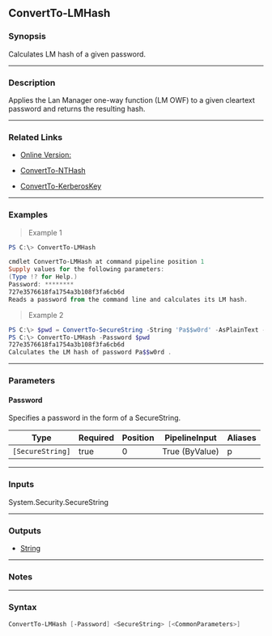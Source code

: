 ConvertTo-LMHash
----------------

### Synopsis
Calculates LM hash of a given password.

---

### Description

Applies the Lan Manager one-way function (LM OWF) to a given cleartext password and returns the resulting hash.

---

### Related Links
* [Online Version:](https://github.com/MichaelGrafnetter/DSInternals/blob/master/Documentation/PowerShell/ConvertTo-LMHash.md)

* [ConvertTo-NTHash](ConvertTo-NTHash)

* [ConvertTo-KerberosKey](ConvertTo-KerberosKey)

---

### Examples
> Example 1

```PowerShell
PS C:\> ConvertTo-LMHash

cmdlet ConvertTo-LMHash at command pipeline position 1
Supply values for the following parameters:
(Type !? for Help.)
Password: ********
727e3576618fa1754a3b108f3fa6cb6d
Reads a password from the command line and calculates its LM hash.
```
> Example 2

```PowerShell
PS C:\> $pwd = ConvertTo-SecureString -String 'Pa$$w0rd' -AsPlainText -Force
PS C:\> ConvertTo-LMHash -Password $pwd
727e3576618fa1754a3b108f3fa6cb6d
Calculates the LM hash of password Pa$$w0rd .
```

---

### Parameters
#### **Password**
Specifies a password in the form of a SecureString.

|Type            |Required|Position|PipelineInput |Aliases|
|----------------|--------|--------|--------------|-------|
|`[SecureString]`|true    |0       |True (ByValue)|p      |

---

### Inputs
System.Security.SecureString

---

### Outputs
* [String](https://learn.microsoft.com/en-us/dotnet/api/System.String)

---

### Notes

---

### Syntax
```PowerShell
ConvertTo-LMHash [-Password] <SecureString> [<CommonParameters>]
```

